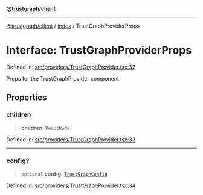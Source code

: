 [**@trustgraph/client**](../../README.md)

***

[@trustgraph/client](../../README.md) / [index](../README.md) / TrustGraphProviderProps

# Interface: TrustGraphProviderProps

Defined in: [src/providers/TrustGraphProvider.tsx:32](https://github.com/trustgraph-ai/trustgraph-ts-client/blob/9a2bad46722f27bb783391eed1d9289614cc905a/src/providers/TrustGraphProvider.tsx#L32)

Props for the TrustGraphProvider component

## Properties

### children

> **children**: `ReactNode`

Defined in: [src/providers/TrustGraphProvider.tsx:33](https://github.com/trustgraph-ai/trustgraph-ts-client/blob/9a2bad46722f27bb783391eed1d9289614cc905a/src/providers/TrustGraphProvider.tsx#L33)

***

### config?

> `optional` **config**: [`TrustGraphConfig`](TrustGraphConfig.md)

Defined in: [src/providers/TrustGraphProvider.tsx:34](https://github.com/trustgraph-ai/trustgraph-ts-client/blob/9a2bad46722f27bb783391eed1d9289614cc905a/src/providers/TrustGraphProvider.tsx#L34)
